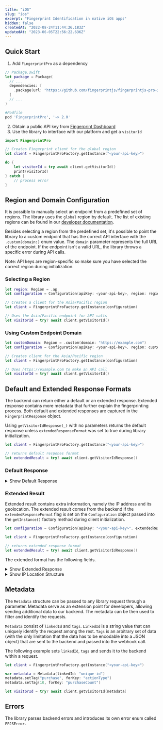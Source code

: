 ```yaml
---
title: "iOS"
slug: "ios"
excerpt: "Fingerprint Identification in native iOS apps"
hidden: false
createdAt: "2022-08-24T11:44:26.183Z"
updatedAt: "2023-06-05T22:56:22.636Z"
---
```

## Quick Start

1. Add `FingerprintPro` as a dependency

```swift SPM
// Package.swift
let package = Package(
  // ...
  dependencies: [
    .package(url: "https://github.com/fingerprintjs/fingerprintjs-pro-ios", from: "2.0.0")
  ]
  // ...
)
```
```ruby CocoaPods
#Podfile
pod 'FingerprintPro', '~> 2.0'
```

2. Obtain a public API key from [Fingerprint Dashboard](https://dashboard.fingerprint.com)
3. Use the library to interface with our platform and get a `visitorId`

```swift
import FingerprintPro

// Creates Fingerprint client for the global region
let client = FingerprintProFactory.getInstance("<your-api-key>")

do {
    let visitorId = try await client.getVisitorId()
    print(visitorId)
} catch {
    // process error
}
```

## Region and Domain Configuration

It is possible to manually select an endpoint from a predefined set of regions. The library uses the `global` region by default. The list of existing regions can be found in our [developer documentation](https://dev.fingerprint.com/docs/regions).

Besides selecting a region from the predefined set, it's possible to point the library to a custom endpoint that has the correct API interface with the `.custom(domain:)` enum value. The `domain` parameter represents the full URL of the endpoint. If the endpoint isn't a valid URL, the library throws a specific error during API calls.

Note: API keys are region-specific so make sure you have selected the correct region during initialization. 

### Selecting a Region

```swift
let region: Region = .ap
let configuration = Configuration(apiKey: <your-api-key>, region: region)

// Creates a client for the Asia/Pacific region
let client = FingerprintProFactory.getInstance(configuration)

// Uses the Asia/Pacific endpoint for API calls
let visitorId = try? await client.getVisitorId() 
```

### Using Custom Endpoint Domain

```swift
let customDomain: Region = .custom(domain: "https://example.com")
let configuration = Configuration(apiKey: <your-api-key>, region: customDomain)

// Creates client for the Asia/Pacific region
let client = FingerprintProFactory.getInstance(configuration)

// Uses https://example.com to make an API call
let visitorId = try? await client.getVisitorId() 
```

## Default and Extended Response Formats

The backend can return either a default or an extended response. Extended response contains more metadata that further explain the fingerprinting process. Both default and extended responses are captured in the `FingerprintResponse` object. 

Using `getVisitorIdResponse(_)` with no parameters returns the default response unless `extendedResponseFormat` was set to true during library initialization.

```swift
let client = FingerprintProFactory.getInstance("<your-api-key>")

// returns default respones format
let extendedResult = try? await client.getVisitorIdResponse()
```

### Default Response

<details>
<summary>Show Default Response</summary>

```swift
public struct FingerprintResponse {
    public let version: String
    public let requestId: String
    public let visitorId: String
    public let confidence: Float
}
```

</details>

### Extended Result

Extended result contains extra information, namely the IP address and its geolocation. The extended result comes from the backend if the `extendedResponseFormat` flag is set on the `Configuration` object passed into the `getInstance()` factory method during client initialization.

```swift
let configuration = Configuration(apiKey: "<your-api-key>", extendedResponseFormat: true)

let client = FingerprintProFactory.getInstance(configuration)

// returns extended response format
let extendedResult = try? await client.getVisitorIdResponse()
```

The extended format has the following fields.

<details>
<summary>Show Extended Response</summary>

```swift
public struct FingerprintResponse {
    public let version: String
    public let requestId: String
    public let visitorId: String
    public let confidence: Float
    
    public let ipAddress: String?
    public let ipLocation: IPLocation?
    public let firstSeenAt: SeenAt?
    public let lastSeenAt: SeenAt?
}
```

</details>

<details>
<summary>Show IP Location Structure</summary>

```swift
public struct IPLocation: Decodable {
    public let city: IPGeoInfo?
    public let country: IPGeoInfo?
    public let continent: IPGeoInfo?
    public let longitude: Float?
    public let latitude: Float?
    public let postalCode: String?
    public let timezone: String?
    public let accuracyRadius: UInt?
    public let subdivisions: [IPLocationSubdivision]?
}

public struct IPLocationSubdivision: Decodable {
    let isoCode: String
    let name: String
}

public struct IPGeoInfo: Decodable {
    let name: String
    let code: String?
}
```

</details>

## Metadata

The `Metadata` structure can be passed to any library request through a parameter. Metadata serve as an extension point for developers, allowing sending additional data to our backend. The metadata can be then used to filter and identify the requests.

`Metadata` consist of `linkedId` and `tags`. `LinkedId` is a string value that can uniquely identify the request among the rest. `Tags` is an arbitrary set of data (with the only limitation that the data has to be encodable into a JSON object) that are sent to the backend and passed into the webhook call.

The following example sets `linkedId`, `tags` and sends it to the backend within a request.

```swift
let client = FingerprintProFactory.getInstance("<your-api-key>")

var metadata = Metadata(linkedId: "unique-id")
metadata.setTag("purchase", forKey: "actionType")
metadata.setTag(10, forKey: "purchaseCount")

let visitorId = try? await client.getVisitorId(metadata) 
```

## Errors

The library parses backend errors and introduces its own error enum called `FPJSError`.